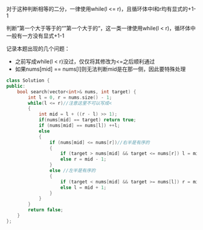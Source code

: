 对于这种判断相等的二分，一律使用while(l <= r)，且循环体中l和r均有显式的+1-1

判断”第一个大于等于的“”第一个大于的“，这一类一律使用while(l < r)，循环体中一般有一方没有显式+1-1


记录本题出现的几个问题：
- 之前写成while(l < r)没过，仅仅将其修改为<=之后顺利通过
- 如果nums[mid] == nums[l]则无法判断mid是在那一侧，因此要特殊处理
```C++
class Solution {
public:
    bool search(vector<int>& nums, int target) {
        int l = 0, r = nums.size() - 1;
        while(l <= r)//注意这里不可以写成<
        {
            int mid = l + ((r - l) >> 1);
            if(nums[mid] == target) return true;
            if (nums[mid] == nums[l]) ++l;
            else
            {
                if (nums[mid] <= nums[r])//右半是有序的
                {
                    if (target > nums[mid] && target <= nums[r]) l = mid + 1;
                    else r = mid - 1;
                }
                else //左半是有序的
                {
                    if (target < nums[mid] && target >= nums[l]) r = mid - 1;
                    else l = mid + 1;
                }
            }
        }
        return false;
    }
};
```